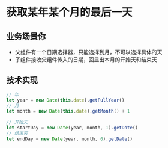 # 获取某年某个月的最后一天

## 业务场景你

- 父组件有一个日期选择器，只能选择到月，不可以选择具体的天
- 子组件接收父组件传入的日期，回显出本月的开始天和结束天

## 技术实现

```js
// 年
let year = new Date(this.date).getFullYear()
// 月
let month = new Date(this.date).getMonth() + 1

// 开始天
let startDay = new Date(year, month, 1).getDate()
// 结束天
let endDay = new Date(year, month, 0).getDate()
```